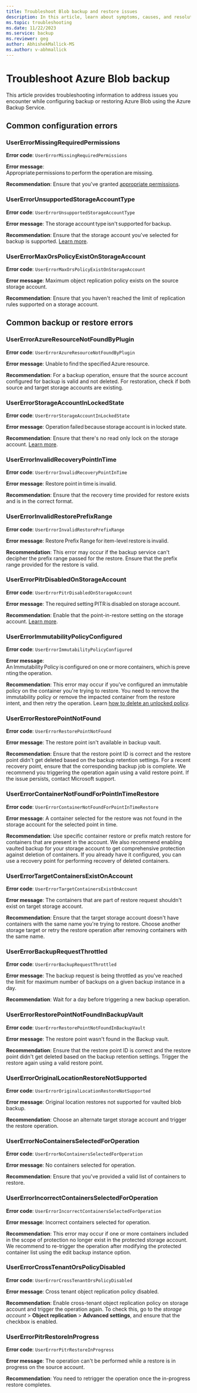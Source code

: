 ```yaml
---
title: Troubleshoot Blob backup and restore issues
description: In this article, learn about symptoms, causes, and resolutions of Azure Backup failures related to Blob backup and restore.
ms.topic: troubleshooting
ms.date: 11/22/2023
ms.service: backup
ms.reviewer: geg
author: AbhishekMallick-MS
ms.author: v-abhmallick
---
```


# Troubleshoot Azure Blob backup

This article provides troubleshooting information to address issues you encounter while configuring backup or restoring Azure Blob using the Azure Backup Service.

## Common configuration errors

### UserErrorMissingRequiredPermissions

**Error code**: `UserErrorMissingRequiredPermissions`

**Error message**: Appropriate permissions to perform the operation are missing.

**Recommendation**: Ensure that you've granted [appropriate permissions](blob-backup-configure-manage.md?tabs=vaulted-backup#grant-permissions-to-the-backup-vault-on-storage-accounts).

### UserErrorUnsupportedStorageAccountType

**Error code**: `UserErrorUnsupportedStorageAccountType`

**Error message**: The storage account type isn't supported for backup.

**Recommendation**: Ensure that the storage account you've selected for backup is supported. [Learn more](blob-backup-support-matrix.md?tabs=vaulted-backup#limitations).

### UserErrorMaxOrsPolicyExistOnStorageAccount
**Error code**: `UserErrorMaxOrsPolicyExistOnStorageAccount`

**Error message**: Maximum object replication policy exists on the source storage account. 

**Recommendation**: Ensure that you haven't reached the limit of replication rules supported on a storage account. 

## Common backup or restore errors

### UserErrorAzureResourceNotFoundByPlugin 

**Error code**: `UserErrorAzureResourceNotFoundByPlugin `

**Error message**: Unable to find the specified Azure resource.

**Recommendation**: For a backup operation, ensure that the source account configured for backup is valid and not deleted. For restoration, check if both source and target storage accounts are existing.

### UserErrorStorageAccountInLockedState

**Error code**: `UserErrorStorageAccountInLockedState`

**Error message**: Operation failed because storage account is in locked state.

**Recommendation**: Ensure that there's no read only lock on the storage account. [Learn more](../storage/common/lock-account-resource.md?tabs=portal#configure-an-azure-resource-manager-lock).

### UserErrorInvalidRecoveryPointInTime

**Error code**: `UserErrorInvalidRecoveryPointInTime`

**Error message**: Restore point in time is invalid.

**Recommendation**: Ensure that the recovery time provided for restore exists and is in the correct format.

### UserErrorInvalidRestorePrefixRange

**Error code**: `UserErrorInvalidRestorePrefixRange`

**Error message**: Restore Prefix Range for item-level restore is invalid.

**Recommendation**: This error may occur if the backup service can't decipher the prefix range passed for the restore. Ensure that the prefix range provided for the restore is valid.

### UserErrorPitrDisabledOnStorageAccount

**Error code**: `UserErrorPitrDisabledOnStorageAccount`

**Error message**: The required setting PITR is disabled on storage account.

**Recommendation**: Enable that the point-in-restore setting on the storage account. [Learn more](../storage/blobs/point-in-time-restore-manage.md?tabs=portal#enable-and-configure-point-in-time-restore).

### UserErrorImmutabilityPolicyConfigured

**Error code**: `UserErrorImmutabilityPolicyConfigured`

**Error message**: An Immutability Policy is configured on one or more containers, which is preventing the operation.

**Recommendation**: This error may occur if you've configured an immutable policy on the container you're trying to restore. You need to remove the immutability policy or remove the impacted container from the restore intent, and then retry the operation. Learn [how to delete an unlocked policy](../storage/blobs/immutable-policy-configure-container-scope.md?tabs=azure-portal#modify-an-unlocked-retention-policy).

### UserErrorRestorePointNotFound

**Error code**: `UserErrorRestorePointNotFound`

**Error message**: The restore point isn't available in backup vault. 

**Recommendation**: Ensure that the restore point ID is correct and the restore point didn't get deleted based on the backup retention settings. For a recent recovery point, ensure that the corresponding backup job is complete. We recommend you triggering the operation again using a valid restore point. If the issue persists, contact Microsoft support.

### UserErrorContainerNotFoundForPointInTimeRestore

**Error code**: `UserErrorContainerNotFoundForPointInTimeRestore`

**Error message**: A container selected for the restore was not found in the storage account for the selected point in time. 

**Recommendation**: Use specific container restore or prefix match restore for containers that are present in the account. We also recommend enabling vaulted backup for your storage account to get comprehensive protection against deletion of containers. If you already have it configured, you can use a recovery point for performing recovery of deleted containers.

### UserErrorTargetContainersExistOnAccount

**Error code**: `UserErrorTargetContainersExistOnAccount`

**Error message**: The containers that are part of restore request shouldn't exist on target storage account. 

**Recommendation**: Ensure that the target storage account doesn't have containers with the same name you're trying to restore. Choose another storage target or retry the restore operation after removing containers with the same name.

### UserErrorBackupRequestThrottled

**Error code**: `UserErrorBackupRequestThrottled`

**Error message**: The backup request is being throttled as you've reached the limit for maximum number of backups on a given backup instance in a day.

**Recommendation**: Wait for a day before triggering a new backup operation.

### UserErrorRestorePointNotFoundInBackupVault

**Error code**: `UserErrorRestorePointNotFoundInBackupVault`

**Error message**: The restore point wasn't found in the Backup vault.

**Recommendation**: Ensure that the restore point ID is correct and the restore point didn't get deleted based on the backup retention settings. Trigger the restore again using a valid restore point.

### UserErrorOriginalLocationRestoreNotSupported

**Error code**: `UserErrorOriginalLocationRestoreNotSupported`

**Error message**: Original location restores not supported for vaulted blob backup.

**Recommendation**: Choose an alternate target storage account and trigger the restore operation.

### UserErrorNoContainersSelectedForOperation

**Error code**: `UserErrorNoContainersSelectedForOperation`

**Error message**: No containers selected for operation.

**Recommendation**: Ensure that you've provided a valid list of containers to restore.

### UserErrorIncorrectContainersSelectedForOperation

**Error code**: `UserErrorIncorrectContainersSelectedForOperation`

**Error message**: Incorrect containers selected for operation.

**Recommendation**: This error may occur if one or more containers included in the scope of protection no longer exist in the protected storage account. We recommend to re-trigger the operation after modifying the protected container list using the edit backup instance option.

### UserErrorCrossTenantOrsPolicyDisabled

**Error code**: `UserErrorCrossTenantOrsPolicyDisabled`

**Error message**: Cross tenant object replication policy disabled.

**Recommendation**: Enable cross-tenant object replication policy on storage account and trigger the operation again. To check this, go to the *storage account* > **Object replication** > **Advanced settings**, and ensure that the checkbox is enabled.

### UserErrorPitrRestoreInProgress

**Error code**: `UserErrorPitrRestoreInProgress`

**Error message**: The operation can't be performed while a restore is in progress on the source account. 

**Recommendation**: You need to retrigger the operation once the in-progress restore completes. 
